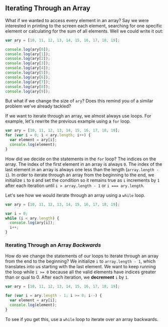 ## Iterating Through an Array

What if we wanted to access every element in an array? Say we were interested in printing to the screen each element, searching for one specific element or calculating for the sum of all elements. Well we could write it out:

```js
var ary = [10, 11, 12, 13, 14, 15, 16, 17, 18, 19];

console.log(ary[0]);
console.log(ary[1]);
console.log(ary[2]);
console.log(ary[3]);
console.log(ary[4]);
console.log(ary[5]);
console.log(ary[6]);
console.log(ary[7]);
console.log(ary[8]);
console.log(ary[9]);
```

But what if we change the size of `ary`? Does this remind you of a similar problem we've already tackled?

If we want to iterate through an array, we almost always use loops. For example, let's rewrite the previous example using a `for` loop.

```js
var ary = [10, 11, 12, 13, 14, 15, 16, 17, 18, 19];
for (var i = 0; i < ary.length; i++) {
  var element = ary[i];
  console.log(element);
}
```

How did we decide on the statements in the `for` loop? The indices on the array. The index of the first element in an array is always `0`. The index of the last element in an array is always one less than the length (`array.length - 1`). In order to iterate through an array from the beginning to the end, we initialize `i` to `0` and set the condition so it remains true as `i` increments by `1` after each iteration until `i > array.length - 1` or `i === ary.length`.

Let's see how we would iterate through an array using a `while` loop.
```js
var ary = [10, 11, 12, 13, 14, 15, 16, 17, 18, 19];

var i = 0;
while (i < ary.length) {
  console.log(ary[i]);
  i++;
}
```

### Iterating Through an Array *Backwards*
How do we change the statements of our loops to iterate through an array from the end to the beginning? We initialize `i` to `array.length - 1`, which translates into us starting with the last element. We want to keep running the loop while `i >= 0` because all the valid elements have indices greater than or qual to 0. After each iteration, we **decrement** `i` by `1`.

```js
var ary = [10, 11, 12, 13, 14, 15, 16, 17, 18, 19];

for (var i = ary.length - 1; i >= 0; i--) {
  var element = ary[i];
  console.log(element);
}
```
To see if you get this, use a `while` loop to iterate over an array backwards.
